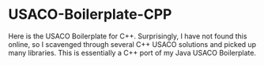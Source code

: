 # USACO-Boilerplate-CPP
Here is the USACO Boilerplate for C++. Surprisingly, I have not found this online, so I scavenged through several C++ USACO solutions and picked up many libraries. This is essentially a C++ port of my Java USACO Boilerplate.
